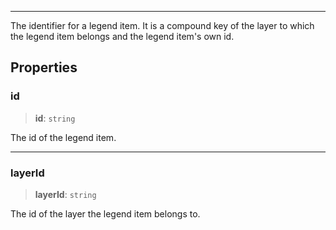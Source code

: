 ***

The identifier for a legend item. It is a compound key of the layer to
which the legend item belongs and the legend item's own id.

## Properties

### id

> **id**: `string`

The id of the legend item.

***

### layerId

> **layerId**: `string`

The id of the layer the legend item belongs to.
